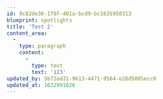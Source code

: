 ```yaml
---
id: 9c82de36-178f-401a-bcd9-bc1635958313
blueprint: spotlights
title: 'Test 2'
content_area:
  -
    type: paragraph
    content:
      -
        type: text
        text: '123'
updated_by: 5b72ad31-9613-4471-9564-e28d5005ecc0
updated_at: 1632991626
---
```

